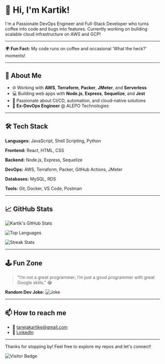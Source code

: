 # 👋 Hi, I'm Kartik!

I'm a Passionate DevOps Engineer and Full-Stack Developer who turns coffee into code and bugs into features. Currently working on building scalable cloud infrastructure on AWS and GCP!

---

🌍 **Fun Fact:** My code runs on coffee and occasional 'What the heck?' moments!

---

## 🚀 About Me
- 🌐 Working with **AWS**, **Terraform**, **Packer**, **JMeter**, and **Serverless**
- 💻 Building web apps with **Node.js**, **Express**, **Sequelize**, and **Jest**
- 🧪 Passionate about CI/CD, automation, and cloud-native solutions
- 💼 **Ex-DevOps Engineer** @ ALEPO Technologies

---

## 🛠️ Tech Stack
**Languages:** JavaScript, Shell Scripting, Python

**Frontend:** React, HTML, CSS

**Backend:** Node.js, Express, Sequelize

**DevOps:** AWS, Terraform, Packer, GitHub Actions, JMeter

**Databases:** MySQL, RDS

**Tools:** Git, Docker, VS Code, Postman

---

## 📈 GitHub Stats
![Kartik's GitHub Stats](https://github-readme-stats.vercel.app/api?username=kartiktaneja&show_icons=true&theme=radical)

![Top Languages](https://github-readme-stats.vercel.app/api/top-langs/?username=kartiktaneja&layout=compact&theme=radical)

![Streak Stats](https://github-readme-streak-stats.herokuapp.com/?user=kartiktaneja&theme=radical)

---

## 🕹️ Fun Zone
> "I’m not a great programmer; I’m just a good programmer with great Google skills." 😂

**Random Dev Joke:**
![Joke](https://readme-jokes.vercel.app/api)

---

## 📫 How to reach me
- 📧 [tanejakartike@gmail.com](mailto:tanejakartik@gmail.com)
- 💼 [LinkedIn]([https://www.linkedin.com/in/kartiktaneja](https://www.linkedin.com/in/kartik-taneja-54941a149/))

---

Thanks for stopping by! Feel free to explore my repos and let's connect!

![Visitor Badge](https://visitor-badge.glitch.me/badge?page_id=kartiktaneja.visitor-badge)
